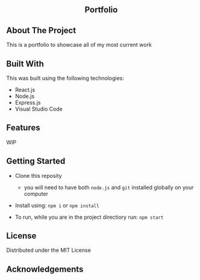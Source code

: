 <h2 align="center">
    Portfolio
</h2>

## About The Project

This is a portfolio to showcase all of my most current work

## Built With

This was built using the following technologies:

- React.js
- Node.js
- Express.js
- Visual Studio Code

## Features

WIP

## Getting Started

- Clone this reposity
  - you will need to have both `node.js` and `git` installed globally on your computer

- Install using: `npm i` or `npm install`

- To run, while you are in the project directiory run: `npm start`

## License

Distributed under the MIT License

## Acknowledgements
